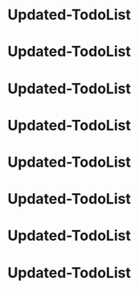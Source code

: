 # Updated-TodoList
# Updated-TodoList
# Updated-TodoList
# Updated-TodoList
# Updated-TodoList
# Updated-TodoList
# Updated-TodoList
# Updated-TodoList
